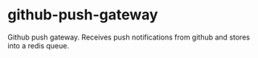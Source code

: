 github-push-gateway
===================

Github push gateway. Receives push notifications from github and stores into a redis queue.